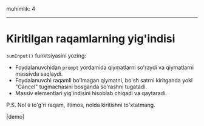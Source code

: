 muhimlik: 4

---

# Kiritilgan raqamlarning yig'indisi

`sumInput()` funktsiyasini yozing:

- Foydalanuvchidan `prompt` yordamida qiymatlarni so'raydi va qiymatlarni massivda saqlaydi.
- Foydalanuvchi raqamli bo'lmagan qiymatni, bo'sh satrni kiritganda yoki "Cancel" tugmachasini bosganda so'rashni tugatadi.
- Massiv elementlari yig'indisini hisoblab chiqadi va qaytaradi.

P.S. Nol `0` to'g'ri raqam, iltimos, nolda kiritishni to'xtatmang.

[demo]
